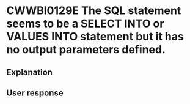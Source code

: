 # CWWBI0129E The SQL statement seems to be a SELECT INTO or VALUES INTO statement but it has no output parameters defined.

## Explanation

## User response